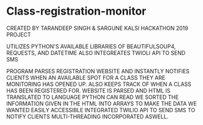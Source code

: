 # Class-registration-monitor
CREATED BY TARANDEEP SINGH & SARGUNE KALSI
HACKATHON 2019 PROJECT

UTILIZES PYTHON'S AVAILABLE LIBRARIES OF BEAUTIFULSOUP4, REQUESTS, AND DATETIME
ALSO INTEGREATES TWIOLI API TO SEND SMS

PROGRAM PARSES REGISTRATION WEBSITE AND INSTANTLY NOTIFIES CLIENTS WHEN AN AVAILABLE SPOT FOR A CLASS THEY ARE MONITORING HAS OPENED UP.  ALSO KEEPS TRACK OF WHEN A CLASS HAS BEEN REGISTERED FOR.
WEBSITE IS PARSED AND HTML IS TRANSLATED TO LANGUAGE PYTHON CAN READ
WE SORTED THE INFORMATION GIVEN IN THE HTML INTO ARRAYS TO MAKE THE DATA WE WANTED EASILY ACCESSIBLE
INTEGRATED TWILIO API TO SEND SMS TO NOTIFY CLIENTS
MULTI-THREADING INCORPORATED ASWELL.
